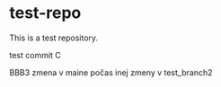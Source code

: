 # test-repo

This is a test repository.

test commit C

BBB3
zmena v maine počas inej zmeny v test_branch2